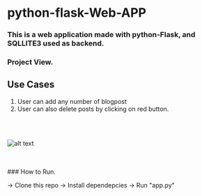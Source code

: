 # python-flask-Web-APP

### This is a web application made with python-Flask, and SQLLITE3 used as backend.

### Project View.

## Use Cases
1. User can add any number of blogpost
2. User can also delete posts by clicking on red button.

<br>
<br>

![alt text](https://github.com/kavyanshpandey/python-flask-blog/blob/master/pic1.png)

<br>
<br>
### How to Run.

  -> Clone this repo
  -> Install dependepcies
  -> Run "app.py"


<br>
<br>
